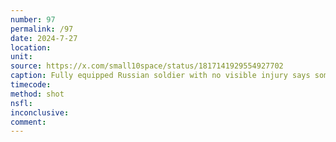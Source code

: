 ```yaml
---
number: 97
permalink: /97
date: 2024-7-27
location: 
unit: 
source: https://x.com/small10space/status/1817141929554927702
caption: Fully equipped Russian soldier with no visible injury says something in his radio, then shoots himself lying on the ground
timecode: 
method: shot
nsfl: 
inconclusive: 
comment: 
---
```

<script async src="https://telegram.org/js/telegram-widget.js?22" data-telegram-post="ukr_pics/22333" data-width="100%" data-userpic="false"></script>